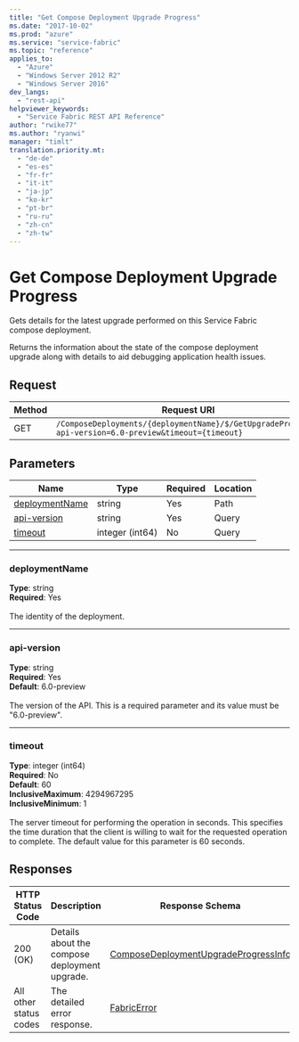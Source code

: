 ```yaml
---
title: "Get Compose Deployment Upgrade Progress"
ms.date: "2017-10-02"
ms.prod: "azure"
ms.service: "service-fabric"
ms.topic: "reference"
applies_to: 
  - "Azure"
  - "Windows Server 2012 R2"
  - "Windows Server 2016"
dev_langs: 
  - "rest-api"
helpviewer_keywords: 
  - "Service Fabric REST API Reference"
author: "rwike77"
ms.author: "ryanwi"
manager: "timlt"
translation.priority.mt: 
  - "de-de"
  - "es-es"
  - "fr-fr"
  - "it-it"
  - "ja-jp"
  - "ko-kr"
  - "pt-br"
  - "ru-ru"
  - "zh-cn"
  - "zh-tw"
---
```

# Get Compose Deployment Upgrade Progress
Gets details for the latest upgrade performed on this Service Fabric compose deployment.

Returns the information about the state of the compose deployment upgrade along with details to aid debugging application health issues.

## Request
| Method | Request URI |
| ------ | ----------- |
| GET | `/ComposeDeployments/{deploymentName}/$/GetUpgradeProgress?api-version=6.0-preview&timeout={timeout}` |


## Parameters
| Name | Type | Required | Location |
| --- | --- | --- | --- |
| [deploymentName](#deploymentname) | string | Yes | Path |
| [api-version](#api-version) | string | Yes | Query |
| [timeout](#timeout) | integer (int64) | No | Query |

____
### deploymentName
__Type__: string <br/>
__Required__: Yes<br/>
<br/>
The identity of the deployment.

____
### api-version
__Type__: string <br/>
__Required__: Yes<br/>
__Default__: 6.0-preview <br/>
<br/>
The version of the API. This is a required parameter and its value must be "6.0-preview".

____
### timeout
__Type__: integer (int64) <br/>
__Required__: No<br/>
__Default__: 60 <br/>
__InclusiveMaximum__: 4294967295 <br/>
__InclusiveMinimum__: 1 <br/>
<br/>
The server timeout for performing the operation in seconds. This specifies the time duration that the client is willing to wait for the requested operation to complete. The default value for this parameter is 60 seconds.

## Responses

| HTTP Status Code | Description | Response Schema |
| --- | --- | --- |
| 200 (OK) | Details about the compose deployment upgrade.<br/> | [ComposeDeploymentUpgradeProgressInfo](sfclient-v60-model-composedeploymentupgradeprogressinfo.md) |
| All other status codes | The detailed error response.<br/> | [FabricError](sfclient-v60-model-fabricerror.md) |

